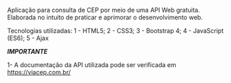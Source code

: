 Aplicação para consulta de CEP por meio de uma API Web gratuita. Elaborada no intuito de praticar e aprimorar o desenvolvimento web.

Tecnologias utilizadas:
1 - HTML5;
2 - CSS3;
3 - Bootstrap 4;
4 - JavaScript (ES6);
5 - Ajax



***IMPORTANTE***


1- A documentação da API utilizada pode ser verificada em https://viacep.com.br/
